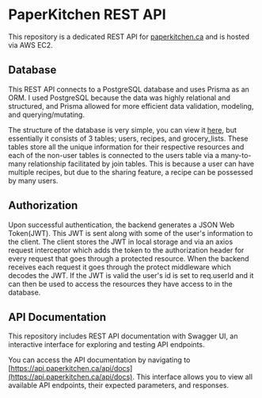 # PaperKitchen REST API

This repository is a dedicated REST API for [paperkitchen.ca](https://paperkitchen.ca) and is hosted via AWS EC2.

## Database

This REST API connects to a PostgreSQL database and uses Prisma as an ORM. I used PostgreSQL because the data was highly relational and structured, and Prisma allowed for more efficient data validation, modeling, and querying/mutating.

The structure of the database is very simple, you can view it [here](https://drawsql.app/teams/adnan-radwan/diagrams/cook-book), but essentially it consists of 3 tables; users, recipes, and grocery_lists. These tables store all the unique information for their respective resources and each of the non-user tables is connected to the users table via a many-to-many relationship facilitated by join tables. This is because a user can have multiple recipes, but due to the sharing feature, a recipe can be possessed by many users.

## Authorization

Upon successful authentication, the backend generates a JSON Web Token(JWT). This JWT is sent along with some of the user's information to the client. The client stores the JWT in local storage and via an axios request interceptor which adds the token to the authorization header for every request that goes through a protected resource. When the backend receives each request it goes through the protect middleware which decodes the JWT. If the JWT is valid the user's id is set to req.userId and it can then be used to access the resources they have access to in the database.

## API Documentation

This repository includes REST API documentation with Swagger UI, an interactive interface for exploring and testing API endpoints.

You can access the API documentation by navigating to [https://api.paperkitchen.ca/api/docs](https://api.paperkitchen.ca/api/docs). This interface allows you to view all available API endpoints, their expected parameters, and responses.
